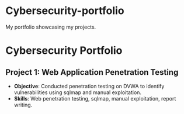 # Cybersecurity-portfolio
My portfolio showcasing my projects.
# Cybersecurity Portfolio
## Project 1: Web Application Penetration Testing
- **Objective**: Conducted penetration testing on DVWA to identify vulnerabilities using sqlmap and manual exploitation.
- **Skills**: Web penetration testing, sqlmap, manual exploitation, report writing.
  
